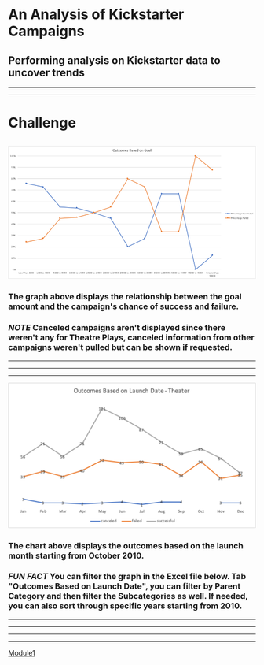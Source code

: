 # An Analysis of Kickstarter Campaigns 
## Performing analysis on Kickstarter data to uncover trends
---
---
# Challenge
## 
![Line_Chart_1](https://github.com/vrod237/Kickstarter-Analysis/blob/master/OutcomesBasedOnGoal.png)
### The graph above displays the relationship between the goal amount and the campaign's chance of success and failure. 
### ***NOTE*** Canceled campaigns aren't displayed since there weren't any for Theatre Plays, canceled information from other campaigns weren't pulled but can be shown if requested.
---
---
---
![Pivot_Table_and_Line_Chart_2](https://raw.githubusercontent.com/vrod237/Kickstarter-Analysis/master/Outcomes_BO_LaunchDate.png)
### The chart above displays the outcomes based on the launch month starting from October 2010.
### ***FUN FACT*** You can filter the graph in the Excel file below. Tab "Outcomes Based on Launch Date", you can filter by Parent Category and then filter the Subcategories as well. If needed, you can also sort through specific years starting from 2010.
---
---
---
---
[Module1](https://github.com/vrod237/Kickstarter-Analysis/blob/master/Module_1_Victor.xlsx.zip?raw=true)
